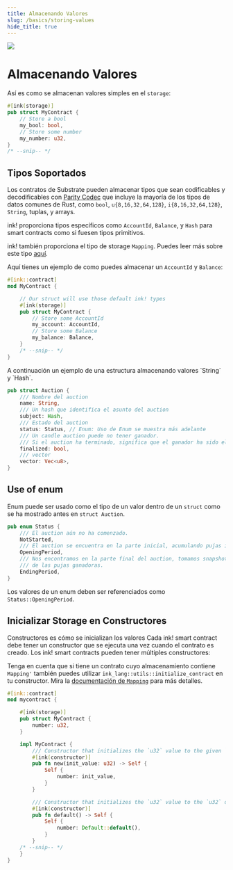 ```yaml
---
title: Almacenando Valores
slug: /basics/storing-values
hide_title: true
---
```


<img src="/img/title/storage.svg" className="titlePic" />

# Almacenando Valores

Así es como se almacenan valores simples en el `storage`:

```rust
#[ink(storage)]
pub struct MyContract {
    // Store a bool
    my_bool: bool,
    // Store some number
    my_number: u32,
}
/* --snip-- */
```

## Tipos Soportados

Los contratos de Substrate pueden almacenar tipos que sean codificables y decodificables con [Parity Codec](https://github.com/paritytech/parity-codec) 
que incluye la mayoría de los tipos de datos comunes de Rust, como `bool`, `u{8,16,32,64,128}`, `i{8,16,32,64,128}`, `String`, tuplas, y arrays.

ink! proporciona tipos específicos como `AccountId`, `Balance`, y `Hash` para smart contracts como si fuesen tipos primitivos.

ink! también proporciona el tipo de storage `Mapping`. Puedes leer más sobre este tipo [aquí](/datastructures/mapping).

Aquí tienes un ejemplo de como puedes almacenar un `AccountId` y `Balance`:

```rust
#[ink::contract]
mod MyContract {

    // Our struct will use those default ink! types
    #[ink(storage)]
    pub struct MyContract {
        // Store some AccountId
        my_account: AccountId,
        // Store some Balance
        my_balance: Balance,
    }
    /* --snip-- */
}
```

<div class="translateTodo">
A continuación un ejemplo de una estructura almacenando valores `String`
y `Hash`.

 ```rust
 pub struct Auction {
     /// Nombre del auction
     name: String,
     /// Un hash que identifica el asunto del auction
     subject: Hash,
     /// Estado del auction
     status: Status, // Enum: Uso de Enum se muestra más adelante
     /// Un candle auction puede no tener ganador.
     /// Si el auction ha terminado, significa que el ganador ha sido elegido.
     finalized: bool,
     /// vector
     vector: Vec<u8>,
 }
 ```

## Use of enum

Enum puede ser usado como el tipo de un valor dentro de un `struct` como se ha mostrado antes en `struct Auction`.

 ```rust
 pub enum Status {
     /// El auction aún no ha comenzado.
     NotStarted,
     /// El auction se encuentra en la parte inicial, acumulando pujas iniciales.
     OpeningPeriod,
     /// Nos encontramos en la parte final del auction, tomamos snapshots
     /// de las pujas ganadoras.
     EndingPeriod,
 }
 ```
Los valores de un enum deben ser referenciados como `Status::OpeningPeriod`.

## Inicializar Storage en Constructores

Constructores es cómo se inicializan los valores
Cada ink! smart contract debe tener un constructor que se ejecuta una vez cuando el contrato es creado. Los ink! smart contracts pueden tener múltiples constructores:

Tenga en cuenta que si tiene un contrato cuyo almacenamiento contiene `Mapping'` también puedes utilizar
`ink_lang::utils::initialize_contract` en tu constructor. Mira la
[documentación de `Mapping`](/datastructures/mapping) para más detalles.

```rust
#[ink::contract]
mod mycontract {

    #[ink(storage)]
    pub struct MyContract {
        number: u32,
    }

    impl MyContract {
        /// Constructor that initializes the `u32` value to the given `init_value`.
        #[ink(constructor)]
        pub fn new(init_value: u32) -> Self {
            Self {
                number: init_value,
            }
        }

        /// Constructor that initializes the `u32` value to the `u32` default.
        #[ink(constructor)]
        pub fn default() -> Self {
            Self {
                number: Default::default(),
            }
        }
    /* --snip-- */
    }
}
```
